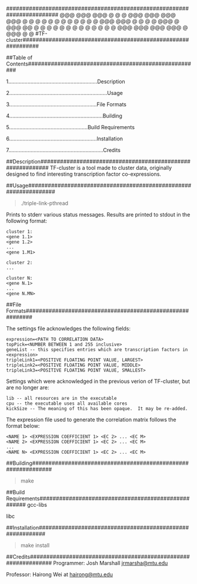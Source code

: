 ########################################################################
@@@  @@@       @@@  @    @ @  @@@  @@@  @@@  @@@
 @   @         @    @    @ @  @     @   @    @ @
 @   @@@  @@@  @    @    @ @  @@@   @   @@@  @@
 @   @         @    @    @ @    @   @   @    @ @
 @   @         @@@  @@@  @@@  @@@   @   @@@  @ @
#TF-cluster#############################################################

##Table of Contents#####################################################

1............................................................Description

2..................................................................Usage

3...........................................................File Formats

4...............................................................Building

5.....................................................Build Requirements

6...........................................................Installation

7................................................................Credits

##Description###########################################################
TF-cluster is a tool made to cluster data, originally designed to find
interesting transcription factor co-expressions.

##Usage#################################################################
> ./triple-link-pthread <PATH TO CONFIGURATION FILE>

Prints to stderr various status messages.  Results are printed to stdout
in the following format:
```
cluster 1:
<gene 1.1>
<gene 1.2>
...
<gene 1.M1>

cluster 2:
...

cluster N:
<gene N.1>
...
<gene N.MN>
```

##File Formats##########################################################

The settings file acknowledges the following fields:
```
expression=<PATH TO CORRELATION DATA>
topPick=<NUMBER BETWEEN 1 and 255 inclusive>
geneList -- this specifies entries which are transcription factors in <expression>
tripleLink1=<POSITIVE FLOATING POINT VALUE, LARGEST>
tripleLink2=<POSITIVE FLOATING POINT VALUE, MIDDLE>
tripleLink3=<POSITIVE FLOATING POINT VALUE, SMALLEST>
```

Settings which were acknowledged in the previous verion of TF-cluster,
but are no longer are:
```
lib -- all resources are in the executable
cpu -- the executable uses all available cores
kickSize -- The meaning of this has been opaque.  It may be re-added.
```

The expression file used to generate the correlation matrix follows the
format below:
```
<NAME 1> <EXPRESSION COEFFICIENT 1> <EC 2> ... <EC M>
<NAME 2> <EXPRESSION COEFFICIENT 1> <EC 2> ... <EC M>
...
<NAME N> <EXPRESSION COEFFICIENT 1> <EC 2> ... <EC M>
```

##Building##############################################################
> make

##Build Requirements####################################################
gcc-libs

libc

##Installation##########################################################
> make install

##Credits###############################################################
Programmer: Josh Marshall <jrmarsha@mtu.edu>

Professor:  Hairong Wei at hairong@mtu.edu
